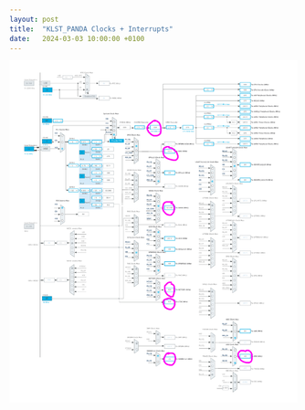 ```yaml
---
layout: post
title:  "KLST_PANDA Clocks + Interrupts"
date:   2024-03-03 10:00:00 +0100
---
```


![KLST_PANDA-Clocks+Interrupts](/assets/2024-03-03-KLST_PANDA-Clocks+Interrupts.png)
